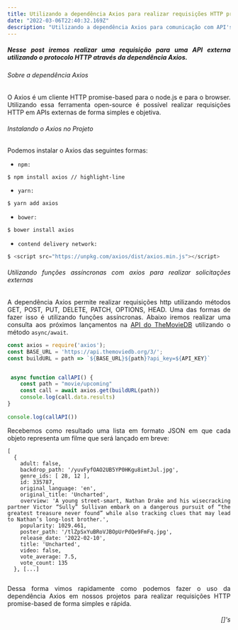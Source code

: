 ```yaml
---
title: Utilizando a dependência Axios para realizar requisições HTTP promise-based.
date: "2022-03-06T22:40:32.169Z"
description: "Utilizando a dependência Axios para comunicação com API's externas."
---
```

<div style="text-align: justify">

##### Nesse post iremos realizar uma requisição para uma API externa utilizando o protocolo HTTP através da dependência Axios.

###### Sobre a dependência Axios

O Axios é um cliente HTTP promise-based para o node.js e para o browser. Utilizando essa ferramenta open-source é possível realizar requisições HTTP em APIs externas de forma simples e objetiva.

###### Instalando o Axios no Projeto

Podemos instalar o Axios das seguintes formas:

- `npm:`

```
$ npm install axios // highlight-line
```

- `yarn:`

```js
$ yarn add axios

```

- `bower:`

```js
$ bower install axios

```

- `contend delivery network:`

```js
$ <script src="https://unpkg.com/axios/dist/axios.min.js"></script>

```


###### Utilizando funções assíncronas com axios para realizar solicitações externas

A dependência Axios permite realizar requisições http utilizando métodos GET, POST, PUT, DELETE, PATCH, OPTIONS, HEAD. Uma das formas de fazer isso é utilizando funções assíncronas. Abaixo iremos realizar uma consulta aos próximos lançamentos na [API do TheMovieDB](https://www.themoviedb.org/documentation/api) utilizando o método `async/await`. 

```js
const axios = require('axios');
const BASE_URL = 'https://api.themoviedb.org/3/';
const buildURL = path => `${BASE_URL}${path}?api_key=${API_KEY}`


 async function callAPI() {
    const path = "movie/upcoming"
    const call = await axios.get(buildURL(path))
    console.log(call.data.results)
}
 
console.log(callAPI())
```
Recebemos como resultado uma lista em formato JSON em que cada objeto representa um filme que será lançado em breve:

```Promise { <pending> }
[
  {
    adult: false,
    backdrop_path: '/yuvFyfOAO2UB5YP0HKgu8imtJul.jpg',
    genre_ids: [ 28, 12 ],
    id: 335787,
    original_language: 'en',
    original_title: 'Uncharted',
    overview: 'A young street-smart, Nathan Drake and his wisecracking partner Victor “Sully” Sullivan embark on a dangerous pursuit of “the greatest treasure never found” while also tracking clues that may lead to Nathan’s long-lost brother.',
    popularity: 1029.461,
    poster_path: '/tlZpSxYuBRoVJBOpUrPdQe9FmFq.jpg',
    release_date: '2022-02-10',
    title: 'Uncharted',
    video: false,
    vote_average: 7.5,
    vote_count: 135
  }, [...]
  
  ```
Dessa forma vimos rapidamente como podemos fazer o uso da dependência Axios em nossos projetos para realizar requisições HTTP promise-based de forma simples e rápida.

<div style="text-align: right">

###### []'s 
